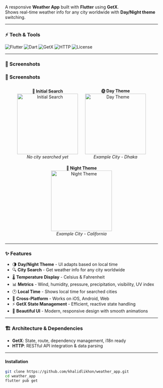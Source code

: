 A responsive **Weather App** built with **Flutter** using **GetX**.  
Shows real-time weather info for any city worldwide with **Day/Night theme** switching.

---

### ⚡ Tech & Tools
![Flutter](https://img.shields.io/badge/Flutter-3.19.5-blue?style=flat-square&logo=flutter)
![Dart](https://img.shields.io/badge/Dart-3.3.1-blue?style=flat-square&logo=dart)
![GetX](https://img.shields.io/badge/GetX-4.6.5-red?style=flat-square)
![HTTP](https://img.shields.io/badge/HTTP-0.15.0-blue?style=flat-square)
![License](https://img.shields.io/badge/License-MIT-green?style=flat-square)

---

### 📸 Screenshots
### 📸 Screenshots

<div align="center">

<div style="display: inline-block; margin: 10px; text-align: center;">
  <b>🔎 Initial Search</b><br>
  <img src="https://github.com/user-attachments/assets/4f5106d3-e811-446a-9fad-252697b44659" alt="Initial Search" width="200"/>
  <br><i>No city searched yet</i>
</div>

<div style="display: inline-block; margin: 10px; text-align: center;">
  <b>🌞 Day Theme</b><br>
  <img src="https://github.com/user-attachments/assets/23f978f5-d1c9-47e0-955b-b26240e121a2" alt="Day Theme" width="200"/>
  <br><i>Example City - Dhaka</i>
</div>

<div style="display: inline-block; margin: 10px; text-align: center;">
  <b>🌙 Night Theme</b><br>
  <img src="https://github.com/user-attachments/assets/48362ba2-4e48-415e-87e6-688615241800" alt="Night Theme" width="200"/>
  <br><i>Example City - California</i>
</div>

</div>


---

### ✨ Features
- 🌗 **Day/Night Theme** - UI adapts based on local time  
- 🔍 **City Search** - Get weather info for any city worldwide  
- 🌡️ **Temperature Display** - Celsius & Fahrenheit  
- 📊 **Metrics** - Wind, humidity, pressure, precipitation, visibility, UV index  
- 🕐 **Local Time** - Shows local time for searched cities  
- 📱 **Cross-Platform** - Works on iOS, Android, Web  
- ⚡ **GetX State Management** - Efficient, reactive state handling  
- 🎨 **Beautiful UI** - Modern, responsive design with smooth animations  

---

### 🏗️ Architecture & Dependencies
- **GetX**: State, route, dependency management, i18n ready  
- **HTTP**: RESTful API integration & data parsing

---

#### Installation
```bash
git clone https://github.com/khalidlikhon/weather_app.git
cd weather_app
flutter pub get
